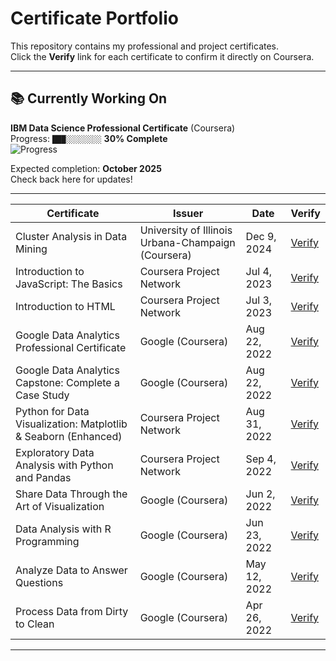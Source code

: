 # Certificate Portfolio

This repository contains my professional and project certificates.  
Click the **Verify** link for each certificate to confirm it directly on Coursera.

---

## 📚 Currently Working On
**IBM Data Science Professional Certificate** (Coursera)  
Progress: `███░░░░░░░░` **30% Complete**  
![Progress](https://img.shields.io/badge/Coursera_Progress-60%25-blue?style=for-the-badge)  

Expected completion: **October 2025**  
Check back here for updates!

---

| Certificate | Issuer | Date | Verify |
|---|---|---|---|
| Cluster Analysis in Data Mining | University of Illinois Urbana-Champaign (Coursera) | Dec 9, 2024 | [Verify](https://coursera.org/verify/DTN63DYAXMMP) |
| Introduction to JavaScript: The Basics | Coursera Project Network | Jul 4, 2023 | [Verify](https://coursera.org/verify/QPVBRV79Y5TK) |
| Introduction to HTML | Coursera Project Network | Jul 3, 2023 | [Verify](https://coursera.org/verify/M23Q3HXZHPRK) |
| Google Data Analytics Professional Certificate | Google (Coursera) | Aug 22, 2022 | [Verify](https://coursera.org/verify/professional-cert/T5JEAVVV936V) |
| Google Data Analytics Capstone: Complete a Case Study | Google (Coursera) | Aug 22, 2022 | [Verify](https://coursera.org/verify/2UT326K6SLVS) |
| Python for Data Visualization: Matplotlib & Seaborn (Enhanced) | Coursera Project Network | Aug 31, 2022 | [Verify](https://coursera.org/verify/PKTJRGARSU25) |
| Exploratory Data Analysis with Python and Pandas | Coursera Project Network | Sep 4, 2022 | [Verify](https://coursera.org/verify/SJYRXQZ97MWB) |
| Share Data Through the Art of Visualization | Google (Coursera) | Jun 2, 2022 | [Verify](https://coursera.org/verify/RY87SKNNUNJR) |
| Data Analysis with R Programming | Google (Coursera) | Jun 23, 2022 | [Verify](https://coursera.org/verify/2UU96PNJ9J73) |
| Analyze Data to Answer Questions | Google (Coursera) | May 12, 2022 | [Verify](https://coursera.org/verify/P3KA9H9Y5DS6) |
| Process Data from Dirty to Clean | Google (Coursera) | Apr 26, 2022 | [Verify](https://coursera.org/verify/P592JZC27JEN) |

---

